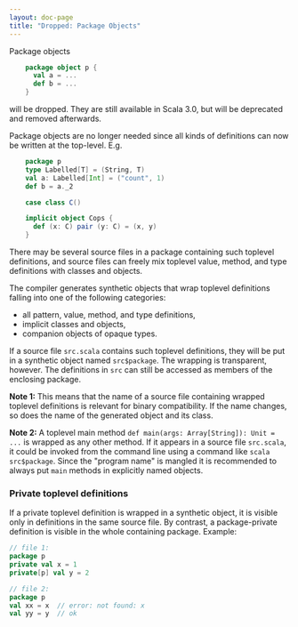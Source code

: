 ```yaml
---
layout: doc-page
title: "Dropped: Package Objects"
---
```


Package objects
```scala
    package object p {
      val a = ...
      def b = ...
    }
```
will be dropped. They are still available in Scala 3.0, but will be deprecated and removed afterwards.

Package objects are no longer needed since all kinds of definitions can now be written at the top-level. E.g.
```scala
    package p
    type Labelled[T] = (String, T)
    val a: Labelled[Int] = ("count", 1)
    def b = a._2

    case class C()

    implicit object Cops {
      def (x: C) pair (y: C) = (x, y)
    }
```
There may be several source files in a package containing such toplevel definitions, and source files can freely mix toplevel value, method, and type definitions with classes and objects.

The compiler generates synthetic objects that wrap toplevel definitions falling into one of the following categories:

 - all pattern, value, method, and type definitions,
 - implicit classes and objects,
 - companion objects of opaque types.

If a source file `src.scala` contains such toplevel definitions, they will be put in a synthetic object named `src$package`. The wrapping is transparent, however. The definitions in `src` can still be accessed as members of the enclosing package.

**Note 1:** This means that the name of a source file containing wrapped toplevel definitions is relevant for binary compatibility. If the name changes, so does the name of the generated object and its class.

**Note 2:** A toplevel main method `def main(args: Array[String]): Unit = ...` is wrapped as any other method. If it appears
in a source file `src.scala`, it could be invoked from the command line using a command like `scala src$package`. Since the
"program name" is mangled it is recommended to always put `main` methods in explicitly named objects.

### Private toplevel definitions

If a private toplevel definition is wrapped in a synthetic object, it is visible only
in definitions in the same source file. By contrast, a package-private definition is visible in the whole containing package. Example:

```scala
// file 1:
package p
private val x = 1
private[p] val y = 2

// file 2:
package p
val xx = x  // error: not found: x
val yy = y  // ok
```

